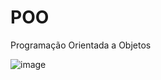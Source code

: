 # POO
Programação Orientada a Objetos

![image](https://github.com/Anavalerianob/POO/assets/167941201/b068ec43-054c-40fc-b3a5-23c1a646dcaa)
